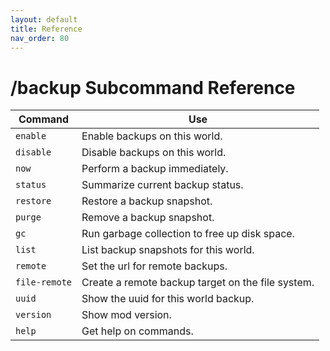 ```yaml
---
layout: default
title: Reference
nav_order: 80
---
```


# /backup Subcommand Reference

Command            | Use
------------------ | ---
`enable`           | Enable backups on this world.
`disable`          | Disable backups on this world.
`now`              | Perform a backup immediately.
`status`           | Summarize current backup status.
`restore`          | Restore a backup snapshot.
`purge`            | Remove a backup snapshot.
`gc`               | Run garbage collection to free up disk space.
`list`             | List backup snapshots for this world.
`remote`           | Set the url for remote backups.
`file-remote`      | Create a remote backup target on the file system.
`uuid`             | Show the uuid for this world backup.
`version`          | Show mod version.
`help`             | Get help on commands.